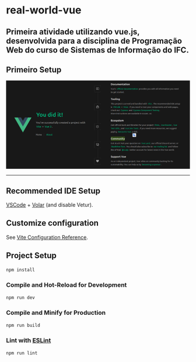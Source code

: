 # real-world-vue

## Primeira atividade utilizando vue.js, desenvolvida para a disciplina de Programação Web do curso de Sistemas de Informação do IFC. 

## Primeiro Setup

![foto do setup vue.js](screenshots/atividade%202.png)

---

## Recommended IDE Setup

[VSCode](https://code.visualstudio.com/) + [Volar](https://marketplace.visualstudio.com/items?itemName=Vue.volar) (and disable Vetur).

## Customize configuration

See [Vite Configuration Reference](https://vitejs.dev/config/).

## Project Setup

```sh
npm install
```

### Compile and Hot-Reload for Development

```sh
npm run dev
```

### Compile and Minify for Production

```sh
npm run build
```

### Lint with [ESLint](https://eslint.org/)

```sh
npm run lint
```
